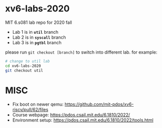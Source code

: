# xv6-labs-2020
MIT 6.s081 lab repo for 2020 fall

+ Lab 1 is in __`util`__ branch
+ Lab 2 is in __`syscall`__ branch
+ Lab 3 is in __`pgtbl`__ branch

please run `git checkout [branch]` to switch into different lab. for example:
```bash
# change to util lab
cd xv6-labs-2020
git checkout util
```

# MISC
+ Fix boot on newer qemu: https://github.com/mit-pdos/xv6-riscv/pull/62/files
+ Course webpage: https://pdos.csail.mit.edu/6.1810/2022/
+ Environment setup: https://pdos.csail.mit.edu/6.1810/2022/tools.html